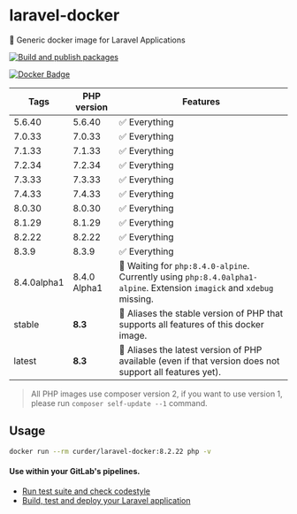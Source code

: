 # laravel-docker

🐳 Generic docker image for Laravel Applications

[![Build and publish packages](https://github.com/curder/laravel-docker/actions/workflows/packages.yml/badge.svg?branch=master)](https://github.com/curder/laravel-docker/actions/workflows/packages.yml)

[![Docker Badge](https://img.shields.io/docker/pulls/curder/laravel-docker)](https://hub.docker.com/r/curder/laravel-docker/)

| Tags        | PHP version  | Features                                                                                                               |
|-------------|--------------|------------------------------------------------------------------------------------------------------------------------|
| 5.6.40      | 5.6.40       | ✅ Everything                                                                                                           |
| 7.0.33      | 7.0.33       | ✅ Everything                                                                                                           |
| 7.1.33      | 7.1.33       | ✅ Everything                                                                                                           |
| 7.2.34      | 7.2.34       | ✅ Everything                                                                                                           |
| 7.3.33      | 7.3.33       | ✅ Everything                                                                                                           |
| 7.4.33      | 7.4.33       | ✅ Everything                                                                                                           |
| 8.0.30      | 8.0.30       | ✅ Everything                                                                                                           |
| 8.1.29      | 8.1.29       | ✅ Everything                                                                                                           |
| 8.2.22      | 8.2.22       | ✅ Everything                                                                                                           |
| 8.3.9       | 8.3.9        | ✅ Everything                                                                                                           |
| 8.4.0alpha1 | 8.4.0 Alpha1 | 🚧 Waiting for `php:8.4.0-alpine`. Currently using `php:8.4.0alpha1-alpine`. Extension `imagick` and `xdebug` missing. |
| stable      | **8.3**      | 🔗 Aliases the stable version of PHP that supports all features of this docker image.                                  |
| latest      | **8.3**      | 🔗 Aliases the latest version of PHP available (even if that version does not support all features yet).               |                            

> All PHP images use composer version 2, if you want to use version 1, please run `composer self-update --1` command.

## Usage

```bash
docker run --rm curder/laravel-docker:8.2.22 php -v
```

#### Use within your GitLab's pipelines.

* [Run test suite and check codestyle](http://lorisleiva.com/using-gitlabs-pipeline-with-laravel/)
* [Build, test and deploy your Laravel application](http://lorisleiva.com/laravel-deployment-using-gitlab-pipelines/)
